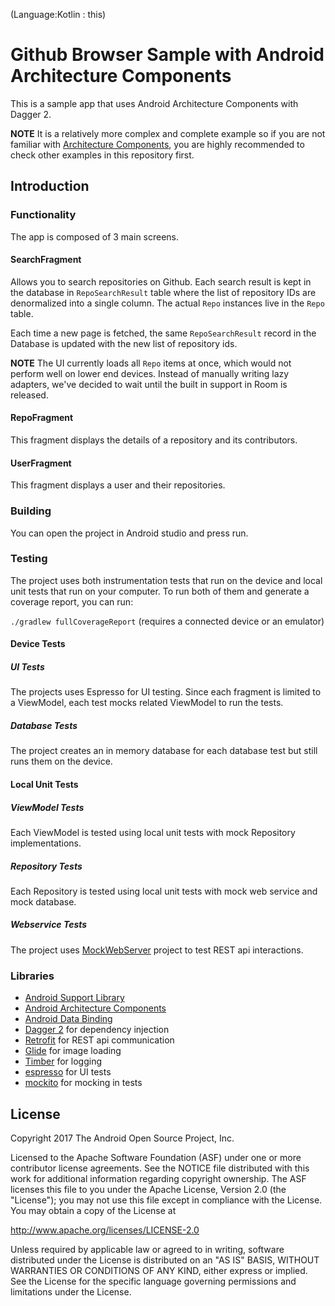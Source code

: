 (Language:Kotlin : this)

Github Browser Sample with Android Architecture Components
===========================================================

This is a sample app that uses Android Architecture Components with Dagger 2.

**NOTE** It is a relatively more complex and complete example so if you are not familiar
with [Architecture Components][arch], you are highly recommended to check other examples
in this repository first.

Introduction
-------------

### Functionality
The app is composed of 3 main screens.
#### SearchFragment
Allows you to search repositories on Github.
Each search result is kept in the database in `RepoSearchResult` table where
the list of repository IDs are denormalized into a single column.
The actual `Repo` instances live in the `Repo` table.

Each time a new page is fetched, the same `RepoSearchResult` record in the
Database is updated with the new list of repository ids.

**NOTE** The UI currently loads all `Repo` items at once, which would not
perform well on lower end devices. Instead of manually writing lazy
adapters, we've decided to wait until the built in support in Room is released.

#### RepoFragment
This fragment displays the details of a repository and its contributors.
#### UserFragment
This fragment displays a user and their repositories.

### Building
You can open the project in Android studio and press run.
### Testing
The project uses both instrumentation tests that run on the device
and local unit tests that run on your computer.
To run both of them and generate a coverage report, you can run:

`./gradlew fullCoverageReport` (requires a connected device or an emulator)

#### Device Tests
##### UI Tests
The projects uses Espresso for UI testing. Since each fragment
is limited to a ViewModel, each test mocks related ViewModel to
run the tests.
##### Database Tests
The project creates an in memory database for each database test but still
runs them on the device.

#### Local Unit Tests
##### ViewModel Tests
Each ViewModel is tested using local unit tests with mock Repository
implementations.
##### Repository Tests
Each Repository is tested using local unit tests with mock web service and
mock database.
##### Webservice Tests
The project uses [MockWebServer][mockwebserver] project to test REST api interactions.


### Libraries
* [Android Support Library][support-lib]
* [Android Architecture Components][arch]
* [Android Data Binding][data-binding]
* [Dagger 2][dagger2] for dependency injection
* [Retrofit][retrofit] for REST api communication
* [Glide][glide] for image loading
* [Timber][timber] for logging
* [espresso][espresso] for UI tests
* [mockito][mockito] for mocking in tests


[mockwebserver]: https://github.com/square/okhttp/tree/master/mockwebserver
[support-lib]: https://developer.android.com/topic/libraries/support-library/index.html
[arch]: https://developer.android.com/arch
[data-binding]: https://developer.android.com/topic/libraries/data-binding/index.html
[espresso]: https://google.github.io/android-testing-support-library/docs/espresso/
[dagger2]: https://google.github.io/dagger
[retrofit]: http://square.github.io/retrofit
[glide]: https://github.com/bumptech/glide
[timber]: https://github.com/JakeWharton/timber
[mockito]: http://site.mockito.org

License
--------

Copyright 2017 The Android Open Source Project, Inc.

Licensed to the Apache Software Foundation (ASF) under one or more contributor
license agreements.  See the NOTICE file distributed with this work for
additional information regarding copyright ownership.  The ASF licenses this
file to you under the Apache License, Version 2.0 (the "License"); you may not
use this file except in compliance with the License.  You may obtain a copy of
the License at

http://www.apache.org/licenses/LICENSE-2.0

Unless required by applicable law or agreed to in writing, software
distributed under the License is distributed on an "AS IS" BASIS, WITHOUT
WARRANTIES OR CONDITIONS OF ANY KIND, either express or implied.  See the
License for the specific language governing permissions and limitations under
the License.
